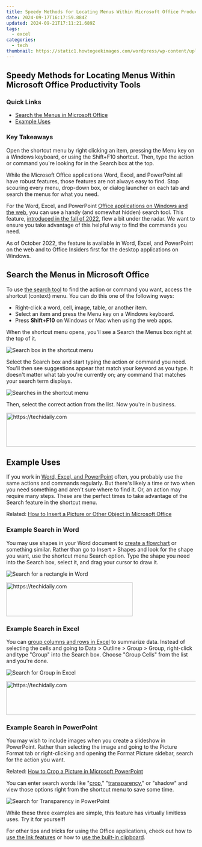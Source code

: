 ```yaml
---
title: Speedy Methods for Locating Menus Within Microsoft Office Productivity Tools
date: 2024-09-17T16:17:59.884Z
updated: 2024-09-21T17:11:21.689Z
tags:
  - excel
categories:
  - tech
thumbnail: https://static1.howtogeekimages.com/wordpress/wp-content/uploads/2022/05/microsoft-office-logo-laptop.jpg
---
```


## Speedy Methods for Locating Menus Within Microsoft Office Productivity Tools

### Quick Links

* [Search the Menus in Microsoft Office](https://youtube-docs.techidaily.com/024-approved-how-to-create-a-youtube-channel-trailer-to-increase-revenue/)
* [Example Uses](https://extra-support.techidaily.com/secrets-to-preventing-photo-app-problems-in-windows-11-for-2024/)

### Key Takeaways

 Open the shortcut menu by right clicking an item, pressing the Menu key on a Windows keyboard, or using the Shift+F10 shortcut. Then, type the action or command you're looking for in the Search box at the top.

 While the Microsoft Office applications Word, Excel, and PowerPoint all have robust features, those features are not always easy to find. Stop scouring every menu, drop-down box, or dialog launcher on each tab and search the menus for what you need.

 For the Word, Excel, and PowerPoint [Office applications on Windows and the web](https://location-social.techidaily.com/in-2024-does-find-my-friends-work-on-vivo-s17e-drfone-by-drfone-virtual-android/), you can use a handy (and somewhat hidden) search tool. This feature, [introduced in the fall of 2022](https://insider.office.com/en-us/blog/quickly-find-the-command-you-need), flew a bit under the radar. We want to ensure you take advantage of this helpful way to find the commands you need.

 As of October 2022, the feature is available in Word, Excel, and PowerPoint on the web and to Office Insiders first for the desktop applications on Windows.

##  Search the Menus in Microsoft Office

 To use [the search tool](https://phone-solutions.techidaily.com/how-to-downgrade-iphone-11-pro-without-losing-any-data-drfone-by-drfone-ios-system-repair-ios-system-repair/) to find the action or command you want, access the shortcut (context) menu. You can do this one of the following ways:

* Right-click a word, cell, image, table, or another item.
* Select an item and press the Menu key on a Windows keyboard.
* Press **Shift+F10** on Windows or Mac when using the web apps.

 When the shortcut menu opens, you'll see a Search the Menus box right at the top of it.

![Search box in the shortcut menu](https://static1.howtogeekimages.com/wordpress/wp-content/uploads/2022/10/SearchShortcutMenu-MSOfficeSearchMenus.png) 

 Select the Search box and start typing the action or command you need. You'll then see suggestions appear that match your keyword as you type. It doesn't matter what tab you're currently on; any command that matches your search term displays.

![Searches in the shortcut menu](https://static1.howtogeekimages.com/wordpress/wp-content/uploads/2022/10/SearchedShortcutMenus-MSOfficeSearchMenus-1.png) 

 Then, select the correct action from the list. Now you're in business.

<!-- affiliate ads begin -->
<a href="https://bluettide.pxf.io/c/5597632/2141683/17092" target="_top" id="2141683">
  <img src="//a.impactradius-go.com/display-ad/17092-2141683" border="0" alt="https://techidaily.com" width="728" height="90"/>
</a>
<img height="0" width="0" src="https://bluettide.pxf.io/i/5597632/2141683/17092" style="position:absolute;visibility:hidden;" border="0" />
<!-- affiliate ads end -->

##  Example Uses

 If you work in [Word, Excel, and PowerPoint](https://fox-boxes.techidaily.com/simplified-steps-for-photo-motion-blur-in-photoshop/) often, you probably use the same actions and commands regularly. But there's likely a time or two when you need something and aren't sure where to find it. Or, an action may require many steps. These are the perfect times to take advantage of the Search feature in the shortcut menu.

Related: [How to Insert a Picture or Other Object in Microsoft Office](https://fox-boxes.techidaily.com/simplified-steps-for-photo-motion-blur-in-photoshop/) 

###  Example Search in Word

 You may use shapes in your Word document to [create a flowchart](https://facebook-video-share.techidaily.com/new-in-2024-amplify-your-storytelling-seamlessly-insert-music-into-youtube-videos/) or something similar. Rather than go to Insert > Shapes and look for the shape you want, use the shortcut menu Search option. Type the shape you need into the Search box, select it, and drag your cursor to draw it.

![Search for a rectangle in Word](https://static1.howtogeekimages.com/wordpress/wp-content/uploads/2022/10/WordSearchRectangle2-MSOfficeSearchMenus.png) 

<!-- affiliate ads begin -->
<a href="https://aligracehair.sjv.io/c/5597632/2135416/19272" target="_top" id="2135416">
  <img src="//a.impactradius-go.com/display-ad/19272-2135416" border="0" alt="https://techidaily.com" width="336" height="90"/>
</a>
<img height="0" width="0" src="https://aligracehair.sjv.io/i/5597632/2135416/19272" style="position:absolute;visibility:hidden;" border="0" />
<!-- affiliate ads end -->

###  Example Search in Excel

 You can [group columns and rows in Excel](https://youtube-docs.techidaily.com/024-approved-jumpstart-your-youtube-venture-top-equipment-choices/) to summarize data. Instead of selecting the cells and going to Data > Outline > Group > Group, right-click and type "Group" into the Search box. Choose "Group Cells" from the list and you're done.

![Search for Group in Excel](https://static1.howtogeekimages.com/wordpress/wp-content/uploads/2022/10/ExcelSearchGroup-MSOfficeSearchMenus-1.png) 

<!-- affiliate ads begin -->
<a href="https://appsumo.8odi.net/c/5597632/2111968/7443" target="_top" id="2111968">
  <img src="//a.impactradius-go.com/display-ad/7443-2111968" border="0" alt="https://techidaily.com" width="728" height="90"/>
</a>
<img height="0" width="0" src="https://appsumo.8odi.net/i/5597632/2111968/7443" style="position:absolute;visibility:hidden;" border="0" />
<!-- affiliate ads end -->

###  Example Search in PowerPoint

 You may wish to include images when you create a slideshow in PowerPoint. Rather than selecting the image and going to the Picture Format tab or right-clicking and opening the Format Picture sidebar, search for the action you want.

Related: [How to Crop a Picture in Microsoft PowerPoint](https://youtube-video-recordings.techidaily.com/updated-dissecting-ajey-nagars-2023-youtube-economic-landscape/) 

 You can enter search words like "[crop](https://youtube-video-recordings.techidaily.com/updated-dissecting-ajey-nagars-2023-youtube-economic-landscape/)," "[transparency](https://fox-helps.techidaily.com/updated-top-10-iphone-virtual-reality-games-to-beat-your-high-scores-for-2024/)," or "shadow" and view those options right from the shortcut menu to save some time.

![Search for Transparency in PowerPoint](https://static1.howtogeekimages.com/wordpress/wp-content/uploads/2022/10/PowerPointSearchTransparency-MSOfficeSearchMenus-1.png) 

 While these three examples are simple, this feature has virtually limitless uses. Try it for yourself!

 For other tips and tricks for using the Office applications, check out how to [use the Ink features](https://fox-boxes.techidaily.com/in-2024-quick-tutorial-for-top-memes-kinemaster/) or how to [use the built-in clipboard](https://change-location.techidaily.com/in-2024-3-ways-for-android-pokemon-go-spoofing-on-vivo-y27-4g-drfone-by-drfone-virtual-android/).

<ins class="adsbygoogle"
     style="display:block"
     data-ad-format="autorelaxed"
     data-ad-client="ca-pub-7571918770474297"
     data-ad-slot="1223367746"></ins>

<ins class="adsbygoogle"
     style="display:block"
     data-ad-client="ca-pub-7571918770474297"
     data-ad-slot="8358498916"
     data-ad-format="auto"
     data-full-width-responsive="true"></ins>



